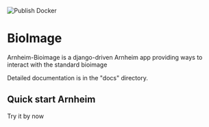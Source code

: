 ![Publish Docker](https://github.com/jhnnsrs/arnheim-bioimage/workflows/Publish%20Docker/badge.svg)

BioImage
==========

Arnheim-Bioimage is a django-driven Arnheim app providing ways to interact with the standard bioimage

Detailed documentation is in the "docs" directory.

Quick start Arnheim
---------------------

Try it by now




